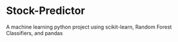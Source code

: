 # Stock-Predictor
A machine learning python project using scikit-learn, Random Forest Classifiers, and pandas
